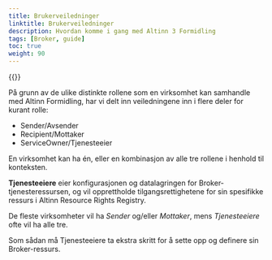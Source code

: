 ```yaml
---
title: Brukerveiledninger
linktitle: Brukerveiledninger
description: Hvordan komme i gang med Altinn 3 Formidling
tags: [Broker, guide]
toc: true
weight: 90
---
```


{{<children />}}

På grunn av de ulike distinkte rollene som en virksomhet kan samhandle med Altinn Formidling, har vi delt inn veiledningene inn i flere deler for kurant rolle:

- Sender/Avsender
- Recipient/Mottaker
- ServiceOwner/Tjenesteeier

En virksomhet kan ha én, eller en kombinasjon av alle tre rollene i henhold til konteksten.

**Tjenesteeiere** eier konfigurasjonen og datalagringen for Broker-tjenesteressursen, og vil opprettholde tilgangsrettighetene for sin spesifikke ressurs i Altinn Resource Rights Registry.

De fleste virksomheter vil ha *Sender* og/eller *Mottaker*, mens *Tjenesteeiere* ofte vil ha alle tre.

Som sådan må Tjenesteeiere ta ekstra skritt for å sette opp og definere sin Broker-ressurs.

